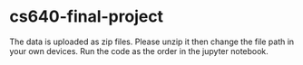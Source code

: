 # cs640-final-project
The data is uploaded as zip files. Please unzip it then change the file path in your own devices.
Run the code as the order in the jupyter notebook. 
